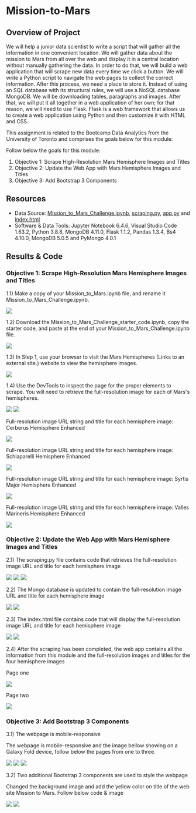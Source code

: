 # Mission-to-Mars

## Overview of Project

We will help a junior data scientist to write a script that will gather all the information in one convenient location. We will gather data about the mission to Mars from all over the web and display it in a central location without manually gathering the data. In order to do that, we will build a web application that will scrape new data every time we click a button. We will write a Python script to navigate the web pages to collect the correct information. After this process, we need a place to store it. Instead of using an SQL database with its structural rules, we will use a NoSQL database MongoDB. We will be downloading tables, paragraphs and images. After that, we will put it all together in a web application of her own; for that reason, we will need to use Flask. Flask is a web framework that allows us to create a web application using Python and then customize it with HTML and CSS.

This assignment is related to the Bootcamp Data Analytics from the University of Toronto and comprises the goals below for this module: 

Follow below the goals for this module:

1) Objective 1: Scrape High-Resolution Mars Hemisphere Images and Titles
2) Objective 2: Update the Web App with Mars Hemisphere Images and Titles
3) Objective 3: Add Bootstrap 3 Components

## Resources

* Data Source: [Mission_to_Mars_Challenge.ipynb](https://github.com/DougUOT/Mission-to-Mars/blob/main/Mission_to_Mars_Challenge.ipynb), [scraping.py](https://github.com/DougUOT/Mission-to-Mars/blob/main/scraping.py), [app.py](https://github.com/DougUOT/Mission-to-Mars/blob/main/app.py) and [index.html](https://github.com/DougUOT/Mission-to-Mars/blob/main/templates/index.html)
* Software & Data Tools: Jupyter Notebook 6.4.6, Visual Studio Code 1.63.2, Python 3.8.8, MongoDB 4.11.0, Flask 1.1.2, Pandas 1.3.4, Bs4 4.10.0, MongoDB 5.0.5 and PyMongo 4.0.1

## Results & Code

### Objective 1: Scrape High-Resolution Mars Hemisphere Images and Titles

1.1) Make a copy of your Mission_to_Mars.ipynb file, and rename it Mission_to_Mars_Challenge.ipynb.

![](https://github.com/DougUOT/Mission-to-Mars/blob/main/Resources/Images/Mission%20to%20Mars%20image1_1.PNG)

1.2) Download the Mission_to_Mars_Challenge_starter_code.ipynb, copy the starter code, and paste at the end of your Mission_to_Mars_Challenge.ipynb file.

![](https://github.com/DougUOT/Mission-to-Mars/blob/main/Resources/Images/Mission%20to%20Mars%20image1_2.PNG) 

1.3) In Step 1, use your browser to visit the Mars Hemispheres (Links to an external site.) website to view the hemisphere images.

![](https://github.com/DougUOT/Mission-to-Mars/blob/main/Resources/Images/Mission%20to%20Mars%20image1_3.PNG)

1.4) Use the DevTools to inspect the page for the proper elements to scrape. You will need to retrieve the full-resolution image for each of Mars's hemispheres.

![](https://github.com/DougUOT/Mission-to-Mars/blob/main/Resources/Images/Mission%20to%20Mars%20image1_3_1.PNG)
![](https://github.com/DougUOT/Mission-to-Mars/blob/main/Resources/Images/Mission%20to%20Mars%20image1_3_2.PNG)

Full-resolution image URL string and title for each hemisphere image: Cerberus Hemisphere Enhanced

![](https://github.com/DougUOT/Mission-to-Mars/blob/main/Resources/Images/Mission%20to%20Mars%20image1_3_3.PNG)

Full-resolution image URL string and title for each hemisphere image: Schiaparelli Hemisphere Enhanced

![](https://github.com/DougUOT/Mission-to-Mars/blob/main/Resources/Images/Mission%20to%20Mars%20image1_3_4.PNG)

Full-resolution image URL string and title for each hemisphere image: Syrtis Major Hemisphere Enhanced

![](https://github.com/DougUOT/Mission-to-Mars/blob/main/Resources/Images/Mission%20to%20Mars%20image1_3_5.PNG)

Full-resolution image URL string and title for each hemisphere image: Valles Marineris Hemisphere Enhanced

![](https://github.com/DougUOT/Mission-to-Mars/blob/main/Resources/Images/Mission%20to%20Mars%20image1_3_6.PNG)

### Objective 2: Update the Web App with Mars Hemisphere Images and Titles

2.1) The scraping.py file contains code that retrieves the full-resolution image URL and title for each hemisphere image

![](https://github.com/DougUOT/Mission-to-Mars/blob/main/Resources/Images/Mission%20to%20Mars%20image2_1.PNG)
![](https://github.com/DougUOT/Mission-to-Mars/blob/main/Resources/Images/Mission%20to%20Mars%20image2_1_1.PNG)
![](https://github.com/DougUOT/Mission-to-Mars/blob/main/Resources/Images/Mission%20to%20Mars%20image2_1_2.PNG)

2.2) The Mongo database is updated to contain the full-resolution image URL and title for each hemisphere image

![](https://github.com/DougUOT/Mission-to-Mars/blob/main/Resources/Images/Mission%20to%20Mars%20image2_2.PNG)
![](https://github.com/DougUOT/Mission-to-Mars/blob/main/Resources/Images/Mission%20to%20Mars%20image2_2_1.PNG)

2.3) The index.html file contains code that will display the full-resolution image URL and title for each hemisphere image

![](https://github.com/DougUOT/Mission-to-Mars/blob/main/Resources/Images/Mission%20to%20Mars%20image2_3_1.PNG)
![](https://github.com/DougUOT/Mission-to-Mars/blob/main/Resources/Images/Mission%20to%20Mars%20image2_3_2.PNG)

2.4) After the scraping has been completed, the web app contains all the information from this module and the full-resolution images and titles for the four hemisphere images

Page one

![](https://github.com/DougUOT/Mission-to-Mars/blob/main/Resources/Images/Mission%20to%20Mars%20image2_4_1.PNG)

Page two

![](https://github.com/DougUOT/Mission-to-Mars/blob/main/Resources/Images/Mission%20to%20Mars%20image2_4_2.PNG)

### Objective 3: Add Bootstrap 3 Components

3.1) The webpage is mobile-responsive

The webpage is mobile-responsive and the image bellow showing on a Galaxy Fold device, follow below the pages from one to three.


![](https://github.com/DougUOT/Mission-to-Mars/blob/main/Resources/Images/Mission%20to%20Mars%20image3_1_Mobile%20version%20Galaxy%20Fold_pag1.PNG)
![](https://github.com/DougUOT/Mission-to-Mars/blob/main/Resources/Images/Mission%20to%20Mars%20image3_1_Mobile%20version%20Galaxy%20Fold_pag2.PNG)
![](https://github.com/DougUOT/Mission-to-Mars/blob/main/Resources/Images/Mission%20to%20Mars%20image3_1_Mobile%20version%20Galaxy%20Fold_pag3.PNG)

3.2) Two additional Bootstrap 3 components are used to style the webpage

Changed the background image and add the yellow color on title of the web site Mission to Mars. Follow below code & image

![](https://github.com/DougUOT/Mission-to-Mars/blob/main/Resources/Images/Mission%20to%20Mars%20image3_2_2_Two%20add%20style%20code.PNG)
![](https://github.com/DougUOT/Mission-to-Mars/blob/main/Resources/Images/Mission%20to%20Mars%20image3_2_2_Two%20add%20style%20background%20and%20title%20color.PNG)
